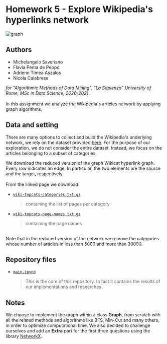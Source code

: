 # Homework 5 - Explore Wikipedia's hyperlinks network
![graph](https://anthonybonato.files.wordpress.com/2017/03/jrnlcovercropped.jpg)

## Authors
* Michelangelo Saveriano
* Flavia Penta de Peppo
* Adrienn Timea Aszalos
* Nicola Calabrese

*for "Algorithmic Methods of Data Mining", "La Sapienza" University of Rome, MSc in Data Science, 2020-2021*.
<br/>
<br/>
In this assignment we analyze the Wikipedia's articles network by applying graph algorithms.

## Data and setting

There are many options to collect and build the Wikipedia's underlying network, we rely on the dataset provided [here](https://snap.stanford.edu/data/wiki-topcats.html). For the purpose of our exploration, we do not consider the entire dataset. Instead, we focus on the articles belonging to a subset of categories.

We download the reduced version of the graph Wikicat hyperlink graph. Every row indicates an edge. In particular, the two elements are the source and the target, respectively.
<br/>
<br/>
From the linked page we download:
* [`wiki-topcats-categories.txt.gz`](https://snap.stanford.edu/data/wiki-topcats.html)
  > containing the list of pages per category
  
* [`wiki-topcats-page-names.txt.gz`](https://snap.stanford.edu/data/wiki-topcats-page-names.txt.gz)
  > containing the page names
<br/>
Note that in the reduced version of the network we remove the categories whose number of articles in less than 5000 and more than 30000.

## Repository files
* [`main.ipynb`](../main/main.ipynb)
  > This is the core of this repository. In fact it contains the results of our implementations and researches.

## Notes
We choose to implement the graph within a class **Graph**, from scratch with all the related methods and algorithms like BFS, Min-Cut and many others, in order to optimize computational time. 
We also decided to challenge ourselves and add an **Extra** part for the first three questions using the library [NetworkX](https://networkx.org/documentation/stable/tutorial.html). 

